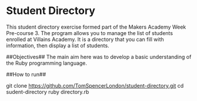 # Student Directory #

This student directory exercise formed part of the Makers Academy Week Pre-course 3. The program allows you to manage the list of students enrolled at Villains Academy. It is a directory that you can fill with information, then display a list of students.  

##Objectives##
The main aim here was to develop a basic understanding of the Ruby programming language.

##How to run##

git clone https://github.com/TomSpencerLondon/student-directory.git
cd sudent-directory
ruby directory.rb
